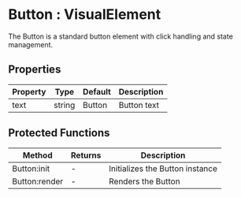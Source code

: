 # Button : VisualElement
The Button is a standard button element with click handling and state management.

## Properties

|Property|Type|Default|Description|
|---|---|---|---|
|text|string|Button|Button text


## Protected Functions

|Method|Returns|Description|
|---|---|---|
|Button:init|-|Initializes the Button instance
|Button:render|-|Renders the Button


